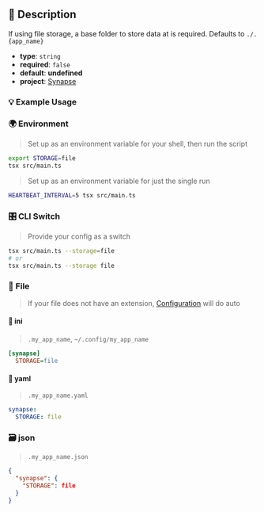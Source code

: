 ## 📜 Description

If using file storage, a base folder to store data at is required. Defaults to `./.{app_name}`

- **type**: `string`
- **required**: `false`
- **default**: **undefined**
- **project**: [Synapse](/synapse)

### 💡 Example Usage

### 🌍 Environment

> Set up as an environment variable for your shell, then run the script
```bash
export STORAGE=file
tsx src/main.ts
```
> Set up as an environment variable for just the single run

```bash
HEARTBEAT_INTERVAL=5 tsx src/main.ts
```
### 🎛️ CLI Switch

> Provide your config as a switch
```bash
tsx src/main.ts --storage=file
# or
tsx src/main.ts --storage file
```
### 📁 File
>  If your file does not have an extension, [Configuration](/core/configuration) will do auto
#### 📘 ini

> `.my_app_name`, `~/.config/my_app_name`

```ini
[synapse]
  STORAGE=file
```
#### 📄 yaml

> `.my_app_name.yaml`

```yaml
synapse:
  STORAGE: file
```
### 🗃️ json

> `.my_app_name.json`

```json
{
  "synapse": {
    "STORAGE": file
  }
}
```
